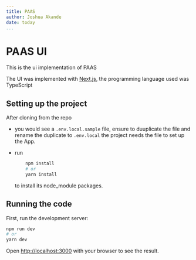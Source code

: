 ```yaml
---
title: PAAS
author: Joshua Akande
date: today
...
```


# PAAS UI

This is the ui implementation  of PAAS

The UI was implemented with [Next.js](https://nextjs.org/), the programming language used was TypeScript

## Setting up the project

After cloning from the repo
- you would see a `.env.local.sample` file, ensure to duuplicate the file and rename the duplicate to `.env.local` the project needs the file to set up the App.

- run  
    ```bash
        npm install
        # or
        yarn install
    ```
    to install its node_module packages.
## Running the code

First, run the development server:

```bash
npm run dev
# or
yarn dev
```

Open [http://localhost:3000](http://localhost:3000) with your browser to see the result.

